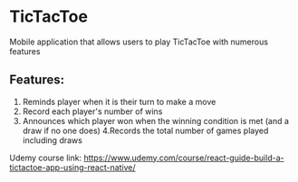 # TicTacToe
<p>Mobile application that allows users to play TicTacToe with numerous features</p>

## Features:
1. Reminds player when it is their turn to make a move
2. Record each player's number of wins
3. Announces which player won when the winning condition is met (and a draw if no one does)
4.Records the total number of games played including draws

Udemy course link: https://www.udemy.com/course/react-guide-build-a-tictactoe-app-using-react-native/
